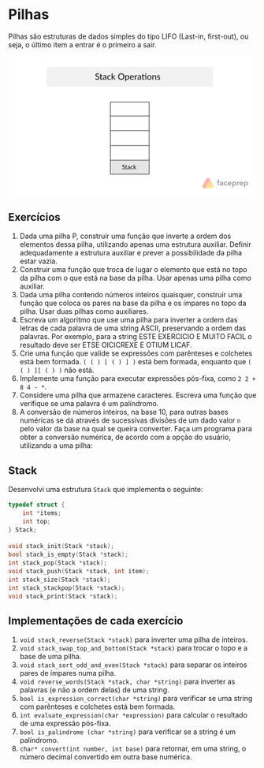 # Pilhas

Pilhas são estruturas de dados simples do tipo LIFO (Last-in, first-out), ou seja,
o último item a entrar é o primeiro a sair.

![GIF](gif.gif)

## Exercícios

1) Dada uma pilha P, construir uma função que inverte a ordem dos elementos dessa pilha, utilizando apenas uma estrutura auxiliar. Definir adequadamente a estrutura auxiliar e prever a possibilidade da pilha estar vazia.
2) Construir uma função que troca de lugar o elemento que está no topo
   da pilha com o que está na base da pilha. Usar apenas uma pilha como
   auxiliar.
3) Dada uma pilha contendo números inteiros quaisquer, construir uma
   função que coloca os pares na base da pilha e os ímpares no topo da
   pilha. Usar duas pilhas como auxiliares.
4) Escreva um algoritmo que use uma pilha para inverter a ordem das letras de cada palavra de uma string ASCII, preservando a ordem das palavras. Por exemplo, para a string  ESTE EXERCICIO E MUITO FACIL  o resultado deve ser  ETSE OICICREXE E OTIUM LICAF.
5) Crie uma função que valide se expressões com parênteses e colchetes está bem formada. `( ( ) [ ( ) ] )` está bem formada, enquanto que `( ( ) ][ ( ) )` não está.
6) Implemente uma função para executar expressões pós-fixa, como `2 2 + 8 4 - *`.
7) Considere uma pilha que armazene caracteres.  Escreva uma função que verifique se uma palavra é um palíndromo.
8) A conversão de números inteiros, na base 10, para outras bases numéricas se dá através de sucessivas divisões de um dado valor `n` pelo valor da base na qual se queira converter. Faça um programa para obter a conversão numérica, de acordo com a opção do usuário, utilizando a uma pilha:

## Stack

Desenvolvi uma estrutura `Stack` que implementa o seguinte:

```c
typedef struct {
	int *items;
	int top;
} Stack;

void stack_init(Stack *stack);
bool stack_is_empty(Stack *stack);
int stack_pop(Stack *stack);
void stack_push(Stack *stack, int item);
int stack_size(Stack *stack);
int stack_stackpop(Stack *stack);
void stack_print(Stack *stack);
```

## Implementações de cada exercício

1) `void stack_reverse(Stack *stack)` para inverter uma pilha de inteiros.
2) `void stack_swap_top_and_bottom(Stack *stack)` para trocar o topo e a base de uma pilha.
3) `void stack_sort_odd_and_even(Stack *stack)` para separar os inteiros pares de ímpares numa pilha.
4) `void reverse_words(Stack *stack, char *string)` para inverter as palavras (e não a ordem delas) de uma string.
5) `bool is_expression_correct(char *string)` para verificar se uma string com parênteses e colchetes está bem formada.
6) `int evaluate_expression(char *expression)` para calcular o resultado de uma expressão pós-fixa.
7) `bool is_palindrome (char *string)` para verificar se a string é um palíndromo.
8) `char* convert(int number, int base)` para retornar, em uma string, o número decimal convertido em outra base numérica.
